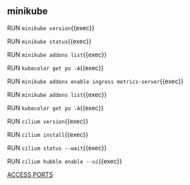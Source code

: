 ## minikube

RUN `minikube version`{{exec}}   

RUN `minikube status`{{exec}}

RUN `minikube addons list`{{exec}}       

RUN `kubecolor get po -A`{{exec}}    

RUN `minikube addons enable ingress metrics-server`{{exec}}    

RUN `minikube addons list`{{exec}}    

RUN `kubecolor get po -A`{{exec}}   

RUN `cilium version`{{exec}}     

RUN `cilium install`{{exec}}   

RUN `cilium status --wait`{{exec}}  

RUN `cilium hubble enable --ui`{{exec}}  

[ACCESS PORTS]({{TRAFFIC_SELECTOR}})
